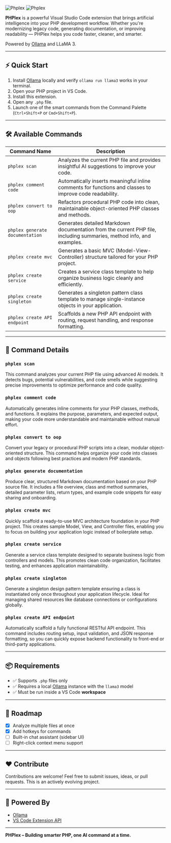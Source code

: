 ![Phplex](https://github.com/user-attachments/assets/96db791a-34a0-47a8-8ade-504cb1c9c02c)
![Phplex](https://github.com/user-attachments/assets/2b83d910-9403-4e0b-96c0-42ee6137c43d)

**PHPlex** is a powerful Visual Studio Code extension that brings artificial intelligence into your PHP development workflow. Whether you're modernizing legacy code, generating documentation, or improving readability — PHPlex helps you code faster, cleaner, and smarter.

Powered by [Ollama](https://ollama.com) and LLaMA 3.

---

## ⚡ Quick Start

1. Install [Ollama](https://ollama.com) locally and verify `ollama run llama3` works in your terminal.
2. Open your PHP project in VS Code.
3. Install this extension.
4. Open any `.php` file.
5. Launch one of the smart commands from the Command Palette (`Ctrl+Shift+P` or `Cmd+Shift+P`).

---

## 🛠 Available Commands

| Command Name                 | Description                                                        |
|-----------------------------|--------------------------------------------------------------------|
| `phplex scan`               | Analyzes the current PHP file and provides insightful AI suggestions to improve your code. |
| `phplex comment code`       | Automatically inserts meaningful inline comments for functions and classes to improve code readability. |
| `phplex convert to oop`     | Refactors procedural PHP code into clean, maintainable object-oriented PHP classes and methods. |
| `phplex generate documentation` | Generates detailed Markdown documentation from the current PHP file, including summaries, method info, and examples. |
| `phplex create mvc`         | Generates a basic MVC (Model-View-Controller) structure tailored for your PHP project. |
| `phplex create service`     | Creates a service class template to help organize business logic cleanly and efficiently. |
| `phplex create singleton`   | Generates a singleton pattern class template to manage single-instance objects in your application. |
| `phplex create API endpoint`| Scaffolds a new PHP API endpoint with routing, request handling, and response formatting. |


---

## 📄 Command Details

### `phplex scan`  
This command analyzes your current PHP file using advanced AI models. It detects bugs, potential vulnerabilities, and code smells while suggesting precise improvements to optimize performance and code quality.

### `phplex comment code`  
Automatically generates inline comments for your PHP classes, methods, and functions. It explains the purpose, parameters, and expected output, making your code more understandable and maintainable without manual effort.

### `phplex convert to oop`  
Convert your legacy or procedural PHP scripts into a clean, modular object-oriented structure. This command helps organize your code into classes and objects following best practices and modern PHP standards.

### `phplex generate documentation`  
Produce clear, structured Markdown documentation based on your PHP source file. It includes a file overview, class and method summaries, detailed parameter lists, return types, and example code snippets for easy sharing and onboarding.

### `phplex create mvc`  
Quickly scaffold a ready-to-use MVC architecture foundation in your PHP project. This creates sample Model, View, and Controller files, enabling you to focus on building your application logic instead of boilerplate setup.

### `phplex create service`  
Generate a service class template designed to separate business logic from controllers and models. This promotes clean code organization, facilitates testing, and enhances application maintainability.

### `phplex create singleton`  
Generate a singleton design pattern template ensuring a class is instantiated only once throughout your application lifecycle. Ideal for managing shared resources like database connections or configurations globally.

### `phplex create API endpoint`  
Automatically scaffold a fully functional RESTful API endpoint. This command includes routing setup, input validation, and JSON response formatting, so you can quickly expose backend functionality to front-end or third-party applications.

---

## 📦 Requirements

- ✅ Supports `.php` files only
- ✅ Requires a local [Ollama](https://ollama.com) instance with the `llama3` model
- ✅ Must be run inside a VS Code **workspace**

---

## 🚀 Roadmap

- [x] Analyze multiple files at once
- [x] Add hotkeys for commands
- [ ] Built-in chat assistant (sidebar UI)
- [ ] Right-click context menu support

---

## ❤️ Contribute

Contributions are welcome! Feel free to submit issues, ideas, or pull requests. This is an actively evolving project.

---

## 🧠 Powered By

- [Ollama](https://ollama.com)
- [VS Code Extension API](https://code.visualstudio.com/api)

---

**PHPlex – Building smarter PHP, one AI command at a time.**
